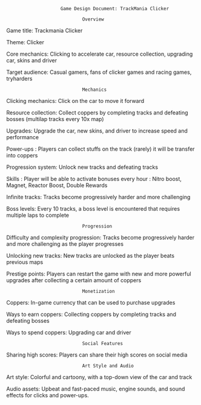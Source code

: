 						Game Design Document: TrackMania Clicker

								Overview

Game title: Trackmania Clicker

Theme: Clicker

Core mechanics: Clicking to accelerate car, resource collection, upgrading car, skins and driver

Target audience: Casual gamers, fans of clicker games and racing games, tryharders

								Mechanics

Clicking mechanics: Click on the car to move it forward

Resource collection: Collect coppers by completing tracks and defeating bosses (multilap tracks every 10x map)

Upgrades: Upgrade the car, new skins,  and driver to increase speed and performance

Power-ups : Players can collect stuffs on the track (rarely) it will be transfer into coppers

Progression system: Unlock new tracks and defeating tracks

Skills : Player will be able to activate bonuses every hour : Nitro boost, Magnet, Reactor Boost, Double Rewards


Infinite tracks: Tracks become progressively harder and more challenging

Boss levels: Every 10 tracks, a boss level is encountered that requires multiple laps to complete

								Progression

Difficulty and complexity progression: Tracks become progressively harder and more challenging as the player progresses

Unlocking new tracks: New tracks are unlocked as the player beats previous maps

Prestige points: Players can restart the game with new and more powerful upgrades after collecting a certain amount of coppers

								Monetization

Coppers: In-game currency that can be used to purchase upgrades

Ways to earn coppers: Collecting coppers by completing tracks and defeating bosses

Ways to spend coppers: Upgrading car and driver

								Social Features

Sharing high scores: Players can share their high scores on social media


								Art Style and Audio

Art style: Colorful and cartoony, with a top-down view of the car and track

Audio assets: Upbeat and fast-paced music, engine sounds, and sound effects for clicks and power-ups.

